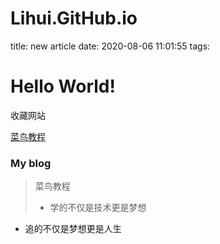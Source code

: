 # Lihui.GitHub.io  
title: new article
date: 2020-08-06 11:01:55
tags:  

# Hello World!

收藏网站   

  [菜鸟教程](https://www.runoob.com)   

   

### My blog   

> 菜鸟教程   
>
> + 学的不仅是技术更是梦想   

+ 追的不仅是梦想更是人生
